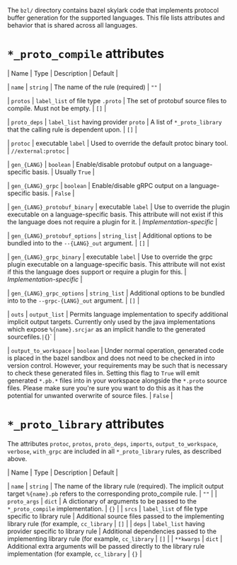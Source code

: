 The `bzl/` directory contains bazel skylark code that implements
protocol buffer generation for the supported languages.  This file
lists attributes and behavior that is shared across all languages.

# `*_proto_compile` attributes

| Name | Type | Description | Default |

| `name` | `string` | The name of the rule (required) | `""` |

| `protos` | `label_list` of file type `.proto` | The set of protobuf source files to compile. Must not be empty.  | `[]` |

| `proto_deps` | `label_list` having provider `proto` | A list of `*_proto_library` that the calling rule is dependent upon. | `[]` |

| `protoc` | executable `label` | Used to override the default protoc binary tool. | `//external:protoc` |

| `gen_{LANG}` | `boolean` | Enable/disable protobuf output on a language-specific basis. | Usually `True` |

| `gen_{LANG}_grpc` | `boolean` | Enable/disable gRPC output on a language-specific basis. | `False` |

| `gen_{LANG}_protobuf_binary` | executable `label` | Use to override the plugin executable on a language-specific basis.  This attribute will not exist if this the language does not require a plugin for it. | *Implementation-specific* |

| `gen_{LANG}_protobuf_options` | `string_list` | Additional options to be bundled into to the `--{LANG}_out` argument. | `[]` |

| `gen_{LANG}_grpc_binary` | executable `label` | Use to override the grpc plugin executable on a language-specific basis.  This attribute will not exist if this the language does support or require a plugin for this. | *Implementation-specific* |

| `gen_{LANG}_grpc_options` | `string_list` | Additional options to be bundled into to the `--grpc-{LANG}_out` argument. | `[]` |

| `outs` | `output_list` | Permits language implementation to specify additional implicit output targets.  Currently only used by the java implementations which expose `%{name}.srcjar` as an implicit handle to the generated sourcefiles.` | `{}` |

| `output_to_workspace` | `boolean` | Under normal operation, generated code is placed in the bazel sandbox and does not need to be checked in into version control.  However, your requirements may be such that is necessary to check these generated files in.  Setting this flag to `True` will emit generated `*.pb.*` files into in your workspace alongside the `*.proto` source files.  Please make sure you're sure you want to do this as it has the potential for unwanted overwrite of source files.  | `False` |


# `*_proto_library` attributes

The attributes `protoc`, `protos`, `proto_deps`, `imports`,
`output_to_workspace`, `verbose`, `with_grpc` are included in all
`*_proto_library` rules, as described above.

| Name | Type | Description | Default |

| `name` | `string` | The name of the library rule (required).  The implicit output target `%{name}.pb` refers to the corresponding proto_compile rule. | `""` |
| `proto_args` | `dict` | A dictionary of arguments to be passed to the `*_proto_compile` implementation. | `{}` |
| `srcs` | `label_list` of file type specific to library rule | Additional source files passed to the implementing library rule (for example, `cc_library`  | `[]` |
| `deps` | `label_list` having provider specific to library rule | Additional dependencies  passed to the implementing library rule (for example, `cc_library`  | `[]` |
| `**kwargs` | `dict` | Additional extra arguments will be passed directly to the library rule implementation (for example, `cc_library` | `{}` |

